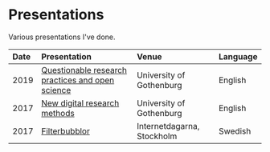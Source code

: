 # Presentations

Various presentations I've done.

Date | Presentation | Venue | Language
:---------- | :------------------------------- | :------------ | :------
2019 | [Questionable research practices and open science](has-questionable-research-practices-open-science/) | University of Gothenburg | English
2017 | [New digital research methods](has-new-digital-research-methods/) | University of Gothenburg | English
2017 | [Filterbubblor](internetdagarna-filterbubblor/) | Internetdagarna, Stockholm | Swedish
